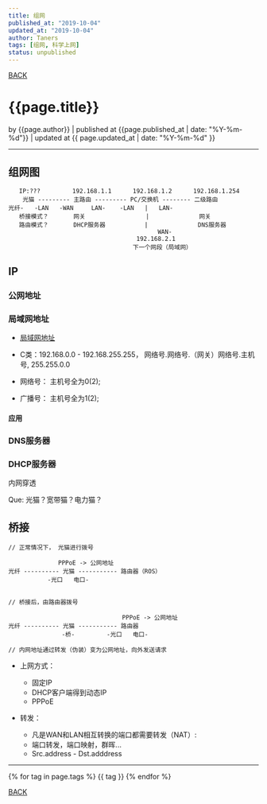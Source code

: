 ```yaml
---
title: 组网
published_at: "2019-10-04"
updated_at: "2019-10-04"
author: Taners
tags: [组网, 科学上网]
status: unpublished
---
```



[BACK](../)

# {{page.title}}

by {{page.author}} |
published at {{page.published_at | date: "%Y-%m-%d"}} |
updated at {{ page.updated_at | date: "%Y-%m-%d" }}

---
## 组网图

       IP:???         192.168.1.1      192.168.1.2      192.168.1.254
        光猫 --------- 主路由 --------- PC/交换机 -------- 二级路由      
    光纤-   -LAN   -WAN     LAN-    -LAN   |   LAN-
       桥接模式？       网关                 |              网关
       路由模式？       DHCP服务器           |              DNS服务器  
                                              WAN-
                                        192.168.2.1     
                                       下一个网段（局域网）
 
## IP
### 公网地址

### 局域网地址
- [局域网地址](https://baike.baidu.com/item/内网ip)

- C类：192.168.0.0 - 192.168.255.255， 网络号.网络号.（网关）网络号.主机号, 255.255.0.0

- 网络号： 主机号全为0(2);

- 广播号： 主机号全为1(2);

#### 应用

### DNS服务器

### DHCP服务器

内网穿透


Que: 光猫？宽带猫？电力猫？

## 桥接

    // 正常情况下， 光猫进行拨号

                  PPPoE -> 公网地址             
    光纤 ---------- 光猫 ----------- 路由器（ROS） 
               -光口   电口-


    // 桥接后，由路由器拨号

                                    PPPoE -> 公网地址
    光纤 ---------- 光猫 ----------- 路由器 
                   -桥-         -光口   电口-
                    
    // 内网地址通过转发（伪装）变为公网地址，向外发送请求

- 上网方式：
    - 固定IP  
    - DHCP客户端得到动态IP 
    - PPPoE     

- 转发：
    - 凡是WAN和LAN相互转换的端口都需要转发（NAT）:   
    - 端口转发，端口映射，群晖...
    - Src.address - Dst.adddress
---

{% for tag in page.tags %}
  {{ tag }}
{% endfor %}

[BACK](../)
